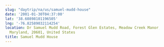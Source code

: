 ```yaml
---
slug: "daytrip/na/us/samuel-mudd-house"
date: '2001-01-30T04:37:00'
lat: '38.60898101196505'
lng: '-76.82589032114254'
location: Dr Samuel Mudd Road, Forest Glen Estates, Meadow Creek Manor, Charles County,
  Maryland, 20601, United States
title: Samuel Mudd House
---
```



